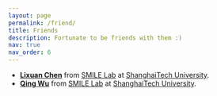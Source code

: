 ```yaml
---
layout: page
permalink: /friend/
title: Friends
description: Fortunate to be friends with them :)
nav: true
nav_order: 6
---
```


* [<b>Lixuan Chen</b>](https://maopaom.github.io/) from [SMILE Lab](https://smilelab.com.cn) at [ShanghaiTech University](https://www.shanghaitech.edu.cn/eng/).
* [<b>Qing Wu</b>](https://iwuqing.github.io/) from [SMILE Lab](https://smilelab.com.cn) at [ShanghaiTech University](https://www.shanghaitech.edu.cn/eng/).
